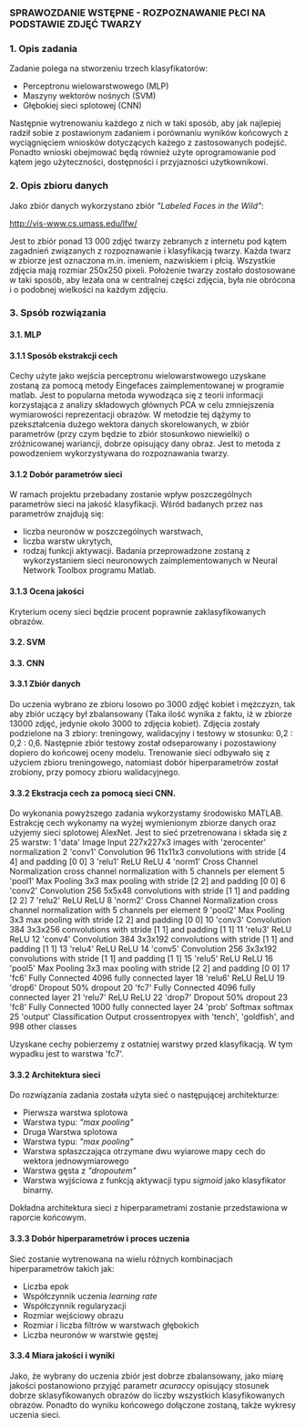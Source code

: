### SPRAWOZDANIE WSTĘPNE - ROZPOZNAWANIE PŁCI NA PODSTAWIE ZDJĘĆ TWARZY

### 1. Opis zadania

Zadanie polega na stworzeniu trzech klasyfikatorów:
- Perceptronu wielowarstwowego (MLP)
- Maszyny wektorów nośnych (SVM)
- Głębokiej sieci splotowej (CNN)

Następnie wytrenowaniu każdego z nich w taki sposób, aby jak najlepiej radził sobie
z postawionym zadaniem i porównaniu wyników końcowych z wyciągnięciem wniosków dotyczących każego z 
zastosowanych podejść. Ponadto wnioski obejmować będą również użyte oprogramowanie pod kątem jego użyteczności,
dostępności i przyjazności użytkownikowi.

### 2. Opis zbioru danych

Jako zbiór danych wykorzystano zbiór *"Labeled Faces in the Wild"*:

http://vis-www.cs.umass.edu/lfw/

Jest to zbiór ponad 13 000 zdjęć twarzy zebranych z internetu pod kątem zagadnień związanych z rozpoznawanie i
klasyfikacją twarzy. Każda twarz w zbiorze jest oznaczona m.in. imeniem, nazwiskiem i płcią. Wszystkie zdjęcia mają
rozmiar 250x250 pixeli. Położenie twarzy zostało dostosowane w taki sposób, aby leżała ona w centralnej części zdjęcia,
była nie obrócona i o podobnej wielkości na każdym zdjęciu.

### 3. Spsób rozwiązania  
####  3.1. MLP
####  3.1.1 Sposób ekstrakcji cech
Cechy użyte jako wejścia perceptronu wielowarstwowego uzyskane zostaną za pomocą metody Eingefaces zaimplementowanej w programie matlab. Jest to popularna metoda wywodząca się z teorii informacji korzystająca z analizy składowych głównych PCA w celu zmniejszenia wymiarowości reprezentacji obrazów. W metodzie tej dążymy to pzekształcenia dużego wektora danych skorelowanych, w zbiór parametrów (przy czym będzie to zbiór stosunkowo niewielki) o zróżnicowanej wariancji, dobrze opisujący dany obraz. Jest to metoda  z powodzeniem wykorzystywana do rozpoznawania twarzy.
####  3.1.2 Dobór parametrów sieci
W ramach projektu przebadany zostanie wpływ poszczególnych parametrów sieci na jakość klasyfikacji. Wśród badanych przez nas parametrów znajdują się:
- liczba neuronów w poszczególnych warstwach,
- liczba warstw ukrytych,
- rodzaj funkcji aktywacji.
Badania przeprowadzone zostaną z wykorzystaniem sieci neuronowych zaimplementowanych w Neural Network Toolbox programu Matlab.
####  3.1.3 Ocena jakości
Kryterium oceny sieci będzie procent poprawnie zaklasyfikowanych obrazów.

####  3.2. SVM  
####  3.3. CNN  
####  3.3.1 Zbiór danych 
Do uczenia wybrano ze zbioru losowo po 3000 zdjęć kobiet i mężczyzn, tak aby zbiór uczący był zbalansowany
(Taka ilość wynika z faktu, iż w zbiorze 13000 zdjęć, jedynie około 3000 to zdjęcia kobiet).
Zdjęcia zostały podzielone na 3 zbiory: treningowy, walidacyjny i testowy w stosunku: 0,2 : 0,2 : 0,6. 
Następnie zbiór testowy został odseparowany i pozostawiony dopiero do końcowej oceny modelu.
Trenowanie sieci odbywało się z użyciem zbioru treningowego, natomiast dobór hiperparametrów został zrobiony, przy pomocy
zbioru walidacyjnego. 
####  3.3.2 Ekstracja cech za pomocą sieci CNN.
Do wykonania powyższego zadania wykorzystamy środowisko MATLAB. 
Estrakcję cech wykonamy na wyżej wymienionym zbiorze danych oraz użyjemy sieci splotowej AlexNet. Jest to sieć przetrenowana i składa się z 25 warstw:
	 1   'data'     Image Input                   227x227x3 images with 'zerocenter' normalization
     2   'conv1'    Convolution                   96 11x11x3 convolutions with stride [4  4] and padding [0  0]
     3   'relu1'    ReLU                          ReLU
     4   'norm1'    Cross Channel Normalization   cross channel normalization with 5 channels per element
     5   'pool1'    Max Pooling                   3x3 max pooling with stride [2  2] and padding [0  0]
     6   'conv2'    Convolution                   256 5x5x48 convolutions with stride [1  1] and padding [2  2]
     7   'relu2'    ReLU                          ReLU
     8   'norm2'    Cross Channel Normalization   cross channel normalization with 5 channels per element
     9   'pool2'    Max Pooling                   3x3 max pooling with stride [2  2] and padding [0  0]
    10   'conv3'    Convolution                   384 3x3x256 convolutions with stride [1  1] and padding [1  1]
    11   'relu3'    ReLU                          ReLU
    12   'conv4'    Convolution                   384 3x3x192 convolutions with stride [1  1] and padding [1  1]
    13   'relu4'    ReLU                          ReLU
    14   'conv5'    Convolution                   256 3x3x192 convolutions with stride [1  1] and padding [1  1]
    15   'relu5'    ReLU                          ReLU
    16   'pool5'    Max Pooling                   3x3 max pooling with stride [2  2] and padding [0  0]
    17   'fc6'      Fully Connected               4096 fully connected layer
    18   'relu6'    ReLU                          ReLU
    19   'drop6'    Dropout                       50% dropout
    20   'fc7'      Fully Connected               4096 fully connected layer
    21   'relu7'    ReLU                          ReLU
    22   'drop7'    Dropout                       50% dropout
    23   'fc8'      Fully Connected               1000 fully connected layer
    24   'prob'     Softmax                       softmax
    25   'output'   Classification Output         crossentropyex with 'tench', 'goldfish', and 998 other classes
	
Uzyskane cechy pobierzemy z ostatniej warstwy przed klasyfikacją. W tym wypadku jest to warstwa 'fc7'.
  
####  3.3.2 Architektura sieci

Do rozwiązania zadania została użyta sieć o następującej architekturze:
  - Pierwsza warstwa splotowa
  - Warstwa typu: *"max pooling"*
  - Druga Warstwa splotowa
  - Warstwa typu: *"max pooling"*
  - Warstwa spłaszczająca otrzymane dwu wyiarowe mapy cech do wektora jednowymiarowego
  - Warstwa gęsta z *"dropoutem"*
  - Warstwa wyjściowa z funkcją aktywacji typu *sigmoid* jako klasyfikator binarny.
  
Dokładna architektura sieci z hiperparametrami zostanie przedstawiona w raporcie końcowym.
  
#### 3.3.3 Dobór hiperparametrów i proces uczenia  

Sieć zostanie wytrenowana na wielu różnych kombinacjach hiperparametrów takich jak:
 - Liczba epok
 - Współczynnik uczenia *learning rate*
 - Współczynnik regularyzacji
 - Rozmiar wejściowy obrazu
 - Rozmiar i liczba filtrów w warstwach głębokich
 - Liczba neuronów w warstwie gęstej

#### 3.3.4 Miara jakości i wyniki
  
Jako, że wybrany do uczenia zbiór jest dobrze zbalansowany, jako miarę jakości postanowiono przyjąć parametr
*acuraccy* opisujący stosunek dobrze sklasyfikowanych obrazów do liczby wszystkich klasyfikowanych obrazów.
Ponadto do wyniku końcowego dołączone zostaną, także wykresy uczenia sieci.
